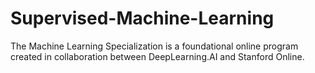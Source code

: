 # Supervised-Machine-Learning
The Machine Learning Specialization is a foundational online program created in collaboration between DeepLearning.AI and Stanford Online.
